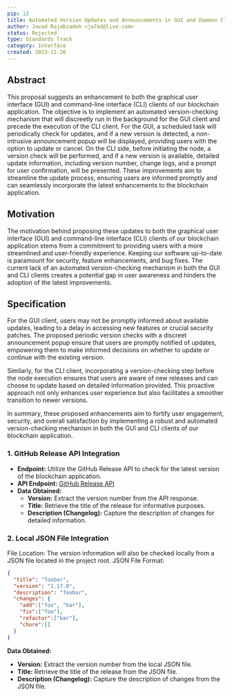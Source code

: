 ```yaml
---
pip: 12
title: Automated Version Updates and Announcements in GUI and Daemon Client
author: Javad Rajabzadeh <ja7ad@live.com>
status: Rejected
type: Standards Track
category: Interface
created: 2023-11-26
---
```


## Abstract

This proposal suggests an enhancement to both the graphical user interface (GUI) and
command-line interface (CLI) clients of our blockchain application.
The objective is to implement an automated version-checking mechanism that
will discreetly run in the background for the GUI client and precede the execution of the CLI client.
For the GUI, a scheduled task will periodically check for updates, and if a new version is detected,
a non-intrusive announcement popup will be displayed, providing users with the option to update or cancel.
On the CLI side, before initiating the node, a version check will be performed,
and if a new version is available, detailed update information, including version number, change logs,
and a prompt for user confirmation, will be presented.
These improvements aim to streamline the update process, ensuring users are informed promptly and
can seamlessly incorporate the latest enhancements to the blockchain application.

## Motivation

The motivation behind proposing these updates to both the graphical user interface (GUI) and
command-line interface (CLI) clients of our blockchain application stems from a commitment to
providing users with a more streamlined and user-friendly experience.
Keeping our software up-to-date is paramount for security, feature enhancements, and bug fixes.
The current lack of an automated version-checking mechanism in both the GUI and CLI clients
creates a potential gap in user awareness and hinders the adoption of the latest improvements.

## Specification

For the GUI client, users may not be promptly informed about available updates,
leading to a delay in accessing new features or crucial security patches.
The proposed periodic version checks with a discreet announcement popup ensure
that users are promptly notified of updates,
empowering them to make informed decisions on whether to update or continue with the existing version.

Similarly, for the CLI client, incorporating a version-checking step before the node execution ensures that
users are aware of new releases and can choose to update based on detailed information provided.
This proactive approach not only enhances user experience but also facilitates a smoother transition to newer versions.

In summary, these proposed enhancements aim to fortify user engagement, security,
and overall satisfaction by implementing a robust and automated version-checking mechanism
in both the GUI and CLI clients of our blockchain application.

### 1. GitHub Release API Integration

- **Endpoint:** Utilize the GitHub Release API to check for the latest version of the blockchain application.
- **API Endpoint:** [GitHub Release API](https://api.github.com/repos/pactus-project/pactus/releases/latest)
- **Data Obtained:**
   - **Version:** Extract the version number from the API response.
   - **Title:** Retrieve the title of the release for informative purposes.
   - **Description (Changelog):** Capture the description of changes for detailed information.

### 2. Local JSON File Integration

   File Location: The version information will also be checked locally from a JSON file located in the project root.
   JSON File Format:

```json
{
  "title": "foobar",
  "version": "1.17.0",
  "description": "foobar",
  "changes": {
    "add":["foo", "bar"],
    "fix":["foo"],
    "refactor":["bar"],
    "chore":[]
  }
}
```

**Data Obtained:**

- **Version:** Extract the version number from the local JSON file.
- **Title:** Retrieve the title of the release from the JSON file.
- **Description (Changelog):** Capture the description of changes from the JSON file.
